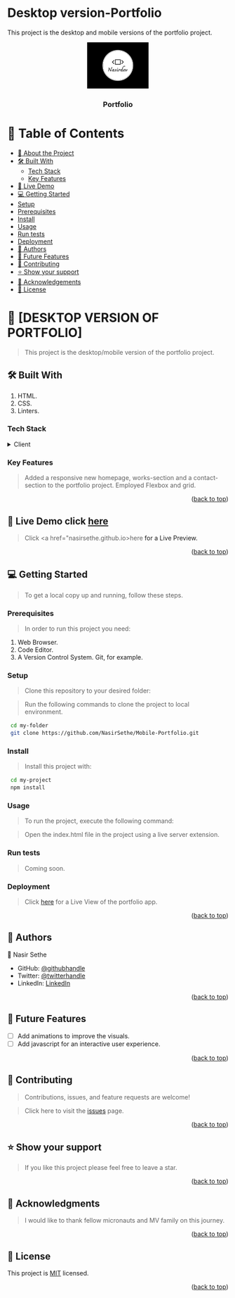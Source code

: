 # Desktop version-Portfolio

This project is the desktop and mobile versions of the portfolio project.

<a name="readme-top"></a>

<div align="center">
 <img src="images/nasir.logo.png" alt="logo" width="140"  height="auto" />
 <br/>

 <h3><b>Portfolio</b></h3>

</div>

# 📗 Table of Contents

- [📖 About the Project](#about-project)
- [🛠 Built With](#built-with)
  - [Tech Stack](#tech-stack)
  - [Key Features](#key-features)
- [🚀 Live Demo](#live-demo)
- [💻 Getting Started](#getting-started)
- [Setup](#setup)
- [Prerequisites](#prerequisites)
- [Install](#install)
- [Usage](#usage)
- [Run tests](#run-tests)
- [Deployment](#deployment)
- [👥 Authors](#authors)
- [🔭 Future Features](#future-features)
- [🤝 Contributing](#contributing)
- [⭐️ Show your support](#support)
- [🙏 Acknowledgements](#acknowledgements)
- [📝 License](#license)

<!-- PROJECT DESCRIPTION -->

# 📖 [DESKTOP VERSION OF PORTFOLIO] <a name="about-project"></a>

> This project is the desktop/mobile version of the portfolio project.

## 🛠 Built With <a name="built-with"></a>

1. HTML.
2. CSS.
3. Linters.

### Tech Stack <a name="tech-stack"></a>

<details>
 <summary>Client</summary>
 <ul>
   <li><a href="#"> HTML</a></li>
   <li><a href="#">CSS</a></li>
   <li><a href="#">Javascript</a></li>
 </ul>
</details>

<!-- Features -->

### Key Features <a name="key-features"></a>

> Added a responsive new homepage, works-section and a contact-section to the portfolio project.
> Employed Flexbox and grid.

<p align="right">(<a href="#readme-top">back to top</a>)</p>

<!-- LIVE DEMO -->

## 🚀 Live Demo click <a href="https://nasirsethe.github.io/Mobile-Portfolio/">here</a>

> Click <a href="nasirsethe.github.io>here<a> for a Live Preview.

<p align="right">(<a href="#readme-top">back to top</a>)</p>

<!-- GETTING STARTED -->

## 💻 Getting Started <a name="getting-started"></a>

> To get a local copy up and running, follow these steps.

### Prerequisites

> In order to run this project you need:

1. Web Browser.
2. Code Editor.
3. A Version Control System. Git, for example.

### Setup

> Clone this repository to your desired folder:

> Run the following commands to clone the project to local environment.

```sh
 cd my-folder
 git clone https://github.com/NasirSethe/Mobile-Portfolio.git
```

### Install

> Install this project with:

```sh
 cd my-project
 npm install
```

### Usage

> To run the project, execute the following command:

> Open the index.html file in the project using a live server extension.

### Run tests

> Coming soon.

### Deployment

> Click <a href="https://nasirsethe.github.io/Mobile-Portfolio/">here</a> for a Live View of the portfolio app.

<p align="right">(<a href="#readme-top">back to top</a>)</p>

<!-- AUTHORS -->

## 👥 Authors <a name="authors"></a>

👤 Nasir Sethe

- GitHub: [@githubhandle](https://github.com/NasirSethe)
- Twitter: [@twitterhandle](https://twitter.com/SetheNasir)
- LinkedIn: [LinkedIn](https://www.linkedin.com/in/abdi-nasir-sethe-305a86263/)

<p align="right">(<a href="#readme-top">back to top</a>)</p>

<!-- FUTURE FEATURES -->

## 🔭 Future Features <a name="future-features"></a>

- [ ] Add animations to improve the visuals.
- [ ] Add javascript for an interactive user experience.

<p align="right">(<a href="#readme-top">back to top</a>)</p>

<!-- CONTRIBUTING -->

## 🤝 Contributing <a name="contributing"></a>

> Contributions, issues, and feature requests are welcome!

> Click here to visit the [issues](/../../issues) page.

<p align="right">(<a href="#readme-top">back to top</a>)</p>

<!-- SUPPORT -->

## ⭐️ Show your support <a name="support"></a>

> If you like this project please feel free to leave a star.

<p align="right">(<a href="#readme-top">back to top</a>)</p>

<!-- ACKNOWLEDGEMENTS -->

## 🙏 Acknowledgments <a name="acknowledgements"></a>

> I would like to thank fellow micronauts and MV family on this journey.

<p align="right">(<a href="#readme-top">back to top</a>)</p>

<!-- LICENSE -->

## 📝 License <a name="license"></a>

This project is [MIT](./LICENSE) licensed.

<p align="right">(<a href="#readme-top">back to top</a>)</p>
